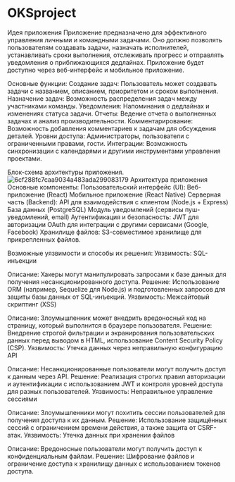 # OKSproject
Идея приложения
Приложение предназначено для эффективного управления личными и командными задачами. Оно должно позволять пользователям 
создавать задачи, назначать исполнителей, устанавливать сроки выполнения, отслеживать прогресс и отправлять 
уведомления о приближающихся дедлайнах. Приложение будет доступно через веб-интерфейс и мобильное приложение.

Основные функции:
Создание задач: Пользователь может создавать задачи с названием, описанием, приоритетом и сроком выполнения.
Назначение задач: Возможность распределения задач между участниками команды.
Уведомления: Напоминания о дедлайнах и изменениях статуса задачи.
Отчеты: Ведение отчета о выполненных задачах и анализ производительности.
Комментарирование: Возможность добавления комментариев к задачам для обсуждения деталей.
Уровни доступа: Администраторы, пользователи с ограниченными правами, гости.
Интеграции: Возможность синхронизации с календарями и другими инструментами управления проектами.

Блок-схема архитектуры приложения.
![6cf288fc7caa9034a483ada299083179](https://github.com/user-attachments/assets/5057c90d-a5e6-4ac0-9bcc-cd07d45a4150)
Архитектура приложения
Основные компоненты:
Пользовательский интерфейс (UI):
Веб-приложение (React)
Мобильное приложение (React Native)
Серверная часть (Backend):
API для взаимодействия с клиентом (Node.js + Express)
База данных (PostgreSQL)
Модуль уведомлений (сервисы пуш-уведомлений, email)
Аутентификация и безопасность:
JWT для авторизации
OAuth для интеграции с другими сервисами (Google, Facebook)
Хранилище файлов: S3-совместимое хранилище для прикрепленных файлов.


Возможные уязвимости и способы их решения:
Уязвимость: SQL-инъекции

Описание: Хакеры могут манипулировать запросами к базе данных для получения несанкционированного доступа.
Решение: Использование ORM (например, Sequelize для Node.js) и подготовленных запросов для защиты базы данных от SQL-инъекций.
Уязвимость: Межсайтовый скриптинг (XSS)

Описание: Злоумышленник может внедрить вредоносный код на страницу, который выполнится в браузере пользователя.
Решение: Внедрение строгой фильтрации и экранирования пользовательских данных перед выводом в HTML, использование Content Security Policy (CSP).
Уязвимость: Утечка данных через неправильную конфигурацию API

Описание: Несанкционированные пользователи могут получить доступ к данным через API.
Решение: Реализация строгих правил авторизации и аутентификации с использованием JWT и контроля уровней доступа для разных пользователей.
Уязвимость: Неправильное управление сессиями

Описание: Злоумышленники могут похитить сессии пользователей для получения доступа к их данным.
Решение: Использование защищённых сессий с ограничением времени действия, а также защита от CSRF-атак.
Уязвимость: Утечка данных при хранении файлов

Описание: Вредоносные пользователи могут получить доступ к конфиденциальным файлам.
Решение: Шифрование файлов и ограничение доступа к хранилищу данных с использованием токенов доступа.

